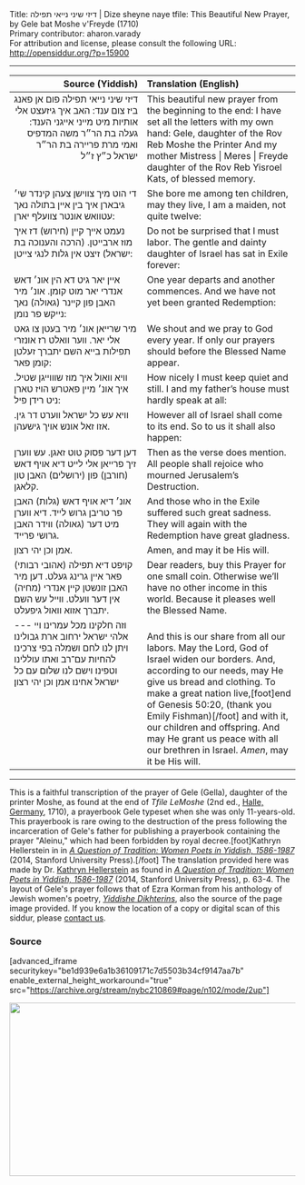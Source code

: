 <html>
<head></head>
<body>
Title: דיזי שיני נייאי תפילה | Dize sheyne naye tfile: This Beautiful New Prayer, by Gele bat Moshe v'Freyde (1710)<br />
Primary contributor: aharon.varady<br />
For attribution and license, please consult the following URL: <a href="http://opensiddur.org/?p=15900">http://opensiddur.org/?p=15900</a>
<p />
<hr />

<table style="margin-left: auto;margin-right: auto;" class="draggable">
<thead><tr><th id="x" style="text-align: right;">Source (Yiddish)</th><th style="text-align: left;">Translation (English)</th></tr></thead>
<tbody>
<tr><td style="vertical-align:top;" width="46%">
<div class="yiddish" style="text-align: right;"><span lang="he">
דיזי שיני נייאי תפילה פום אן פאנג ביז צום ענד:
האב איך גיזעצט אלי אותיות מיט מייני אייגני הענד:
געלה בת הר״ר משה המדפיס
ואמי מרת פריירה בת הר״ר ישראל כ״ץ ז״ל
</span></div></td>

<td style="vertical-align:top;" width="53%"><div class="english">
This beautiful new prayer from the beginning to the end:
I have set all the letters with my own hand:
Gele, daughter of the Rov Reb Moshe the Printer 
And my mother Mistress | Meres | Freyde daughter of the Rov Reb Yisroel Kats, of blessed memory.
</div></td></tr>


<tr><td style="vertical-align:top;" width="46%">
<div class="yiddish"><span lang="he">
די הוט מיך צווישן צעהן קינדר שי׳ גיבארן
איך בין איין בתולה נאך עטוואש אונטר צוועלף יארן:
</span></div></td>

<td style="vertical-align:top;" width="53%"><div class="english">
She bore me among ten children, may they live,
I am a maiden, not quite twelve:
</div></td></tr>


<tr><td style="vertical-align:top;" width="46%">
<div class="yiddish"><span lang="he">
נעמט אייך קיין (חירוש) דז איך מוז ארבייטן.
(הרכה והענוכה בת ישראל) זיצט אין גלות לנגי צייטן:
</span></div></td>

<td style="vertical-align:top;" width="53%"><div class="english">
Do not be surprised that I must labor.
The gentle and dainty daughter of Israel has sat in Exile forever:
</div></td></tr>


<tr><td style="vertical-align:top;" width="46%">
<div class="yiddish"><span lang="he">
איין יאר גיט דא הין אונ׳ דאש אנדרי יאר מוט קומן.
אונ׳ מיר האבן פון קיינר (גאולה) נאך נייקש פר נומן:
</span></div></td>

<td style="vertical-align:top;" width="53%"><div class="english">
One year departs and another commences.
And we have not yet been granted Redemption:
</div></td></tr>


<tr><td style="vertical-align:top;" width="46%">
<div class="yiddish"><span lang="he">
מיר שרייאן אונ׳ מיר בעטן צו גאט אלי יאר.
ווער וואלט רז אונזרי תפילות בייא השם יתברך זעלטן קומן פאר:
</span></div></td>

<td style="vertical-align:top;" width="53%"><div class="english">
We shout and we pray to God every year.
If only our prayers should before the Blessed Name appear.
</div></td></tr>


<tr><td style="vertical-align:top;" width="46%">
<div class="yiddish"><span lang="he">
וויא וואול איך מוז שוווייגן שטיל.
איך אונ׳ מיין פאטרש הויז טארן ניט רידן פיל:
</span></div></td>

<td style="vertical-align:top;" width="53%"><div class="english">
How nicely I must keep quiet and still.
I and my father’s house must hardly speak at all:
</div></td></tr>


<tr><td style="vertical-align:top;" width="46%">
<div class="yiddish"><span lang="he">
וויא עש כל ישראל ווערט דר גין.
אזו זאל אונש אויך גישעהן.
</span></div></td>

<td style="vertical-align:top;" width="53%"><div class="english">
However all of Israel shall come to its end.
So to us it shall also happen:
</div></td></tr>


<tr><td style="vertical-align:top;" width="46%">
<div class="yiddish"><span lang="he">
דען דער פסוק טוט זאגן.
עש ווערן זיך פרייאן אלי לייט דיא אויף דאש (חורבן) פון (ירושלים) האבן טון קלאגן.
</span></div></td>

<td style="vertical-align:top;" width="53%"><div class="english">
Then as the verse does mention.
All people shall rejoice who mourned Jerusalem’s Destruction.
</div></td></tr>


<tr><td style="vertical-align:top;" width="46%">
<div class="yiddish"><span lang="he">
אונ׳ דיא אויף דאש (גלות) האבן פר טריבן גרוש לייד.
דיא ווערן מיט דער (גאולה) ווידר האבן גרושי פרייד.
</span></div></td>

<td style="vertical-align:top;" width="53%"><div class="english">
And those who in the Exile suffered such great sadness.
They will again with the Redemption have great gladness.
</div></td></tr>


<tr><td style="vertical-align:top;" width="46%">
<div class="yiddish"><span lang="he">
אמן וכן יהי רצון.
</span></div></td>

<td style="vertical-align:top;" width="53%"><div class="english">
Amen, and may it be His will.
</div></td></tr>


<tr><td style="vertical-align:top;" width="46%">
<div class="yiddish"><span lang="he">
(אהובי רבותי) קויפט דיא תפילה פאר איין גרינג געלט.
דען מיר האבן זונשטן קיין אנדרי (מחיה) אין דער וועלט.
ווייל עש השם יתברך אזוא וואול גיפעלט.
</span></div></td>

<td style="vertical-align:top;" width="53%"><div class="english">
Dear readers, buy this Prayer for one small coin.
Otherwise we’ll have no other income in this world.
Because it pleases well the Blessed Name.
</div></td></tr>


<tr><td style="vertical-align:top;" width="46%">
<div class="liturgy"><span lang="he">
---
וזה חלקינו מכל עמרינו׃
 ויי אלהי ישראל ירחוב ארת גבולינו׃
 ויתן לנו לחם ושמלה בפי צרכינו׃
 להחיות עם־רב ואתו עוללינו וטפינו׃
 וישם לנו שלום עם כל ישראל אחינו׃ אמן וכן יהי רצון׃
</span></div></td>

<td style="vertical-align:top;" width="53%"><div class="english">
&nbsp;<br />
And this is our share from all our labors. 
May the Lord, God of Israel widen our borders. 
And, according to our needs, may He give us bread and clothing. 
To make a great nation live,[foot]end of Genesis 50:20, (thank you Emily Fishman)[/foot] and with it, our children and offspring. 
And may He grant us peace with all our brethren in Israel. <em>Amen</em>, may it be His will.
</div></td>
</tr>
</tbody></table>

<hr />

This is a faithful transcription of the prayer of Gele (Gella), daughter of the printer Moshe, as found at the end of <em>Tfile LeMoshe</em> (2nd ed., <a href="https://en.wikipedia.org/wiki/Halle_(Saale)">Halle, Germany</a>, 1710), a prayerbook Gele typeset when she was only 11-years-old. This prayerbook is rare owing to the destruction of the press following the incarceration of Gele's father for publishing a prayerbook containing the prayer "Aleinu," which had been forbidden by royal decree.[foot]Kathryn Hellerstein in in <a href="https://books.google.com/books?id=XvKyAwAAQBAJ&lpg=PP1&pg=PA66#v=onepage&q&f=false"><em>A Question of Tradition: Women Poets in Yiddish, 1586-1987</em></a> (2014, Stanford University Press).[/foot] The translation provided here was made by Dr. <a href="https://ccat.sas.upenn.edu/jwst/people/kathryn-hellerstein">Kathryn Hellerstein</a> as found in <a href="https://books.google.com/books?id=XvKyAwAAQBAJ&lpg=PP1&pg=PA63#v=onepage&q&f=false"><em>A Question of Tradition: Women Poets in Yiddish, 1586-1987</em></a> (2014, Stanford University Press), p. 63-4. The layout of Gele's prayer follows that of Ezra Korman from his anthology of Jewish women's poetry, <a href="https://archive.org/stream/nybc210869#page/n102/mode/2up"><em>Yiddishe Dikhterins</em></a>, also the source of the page image provided. If you know the location of a copy or digital scan of this siddur, please <a href="https://opensiddur.org/contact/">contact us</a>.

<h3>Source</h3>

[advanced_iframe securitykey="be1d939e6a1b36109171c7d5503b34cf9147aa7b" enable_external_height_workaround="true" src="https://archive.org/stream/nybc210869#page/n102/mode/2up"]

<a href="https://opensiddur.org/wp-content/uploads/2017/07/Geles-Prayer-colophon-Tefilah-LMoshe-2nd-ed.-Halle-1710.png"><img class="size-large wp-image-15902 alignnone" src="https://opensiddur.org/wp-content/uploads/2017/07/Geles-Prayer-colophon-Tefilah-LMoshe-2nd-ed.-Halle-1710-1024x488.png" alt="" width="640" height="305" /></a>
</body>
</html>